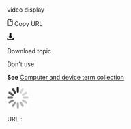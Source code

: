 # 

video display

![Copy URL](media/video-display/Copy.png)
Copy URL

![Download](media/video-display/Download.png)

Download topic

Don't use. 

**See** [Computer and device term collection](https://worldready.cloudapp.net/Styleguide/Read?id=2700&topicid=26597)

![In progress](media/video-display/activity-large.gif)

URL :
